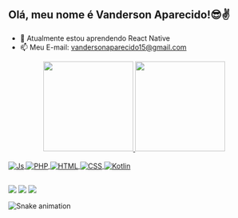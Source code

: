## Olá, meu nome é Vanderson Aparecido!😎✌

- 🌱 Atualmente estou aprendendo React Native
- 📫 Meu E-mail: vandersonaparecido15@gmail.com

<div align="center">
  <a href="https://github.com/van639">
  <img height="180em" src="https://github-readme-stats.vercel.app/api?username=van639&show_icons=true&theme=dracula&include_all_commits=true&count_private=true"/>
  <img height="180em" src="https://github-readme-stats.vercel.app/api/top-langs/?username=van639&layout=compact&langs_count=7&theme=dracula"/>
</div>
<div style="display: inline_block"><br>
  <img align="center"  alt="Js" src="https://img.shields.io/badge/JavaScript-F7DF1E?style=for-the-badge&logo=javascript&logoColor=black">
  <img align="center" alt="PHP" src="https://img.shields.io/badge/PHP-777BB4?style=for-the-badge&logo=php&logoColor=white">
  <img align="center" alt="HTML" src="https://img.shields.io/badge/HTML-239120?style=for-the-badge&logo=html5&logoColor=white">
  <img align="center" alt="CSS" src="https://img.shields.io/badge/CSS-239120?&style=for-the-badge&logo=css3&logoColor=white">
  <img align="center" alt="Kotlin" src="https://img.shields.io/badge/Kotlin-0095D5?&style=for-the-badge&logo=kotlin&logoColor=white">
<!--   <img align="right" alt="Rafa-pic" height="150" style="border-radius:50px;" src="https://media.giphy.com/media/0Wqf2HjtDNZevuyO8B/giphy.gif"> -->
</div>
  
 ##
  
 <div> 
  <a href="https://instagram.com/__vandinho" target="_blank"><img src="https://img.shields.io/badge/-Instagram-%23E4405F?style=for-the-badge&logo=instagram&logoColor=white" target="_blank"></a>
  <a href = "mailto:vandersonaparecido15@gmail.com"><img src="https://img.shields.io/badge/-Gmail-%23333?style=for-the-badge&logo=gmail&logoColor=white" target="_blank"></a>
  <a href="https://www.linkedin.com/in/vanderson-aparecido-oliveira-dos-santos-90a3b1225" target="_blank"><img src="https://img.shields.io/badge/-LinkedIn-%230077B5?style=for-the-badge&logo=linkedin&logoColor=white" target="_blank"></a> 
 
  ![Snake animation](https://github.com/van639/van639/blob/output/github-contribution-grid-snake.svg)
 
</div>
  
  
